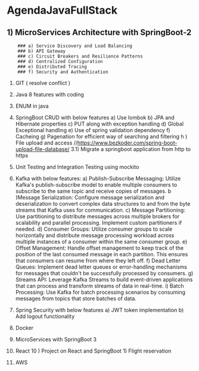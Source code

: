 # AgendaJavaFullStack

## 1) MicroServices Architecture with SpringBoot-2
        ### a) Service Discovery and Load Balancing
        ### b) API Gateway
        ### c) Circuit Breakers and Resilience Patterns
        ### d) Centralized Configuration
        ### e) Distributed Tracing
        ### f) Security and Authentication
 1) GIT ( resolve conflict )
 2) Java 8 features with coding
 3) ENUM in java
 3) SpringBoot CRUD with below features
        a) Use lombok
        b) JPA and Hibernate properties
        c) PUT along with exception handling
        d) Global Exceptional handling
        e) Use of spring validation dependency 
        f) Cacheing
        g) Pagenation for efficient way of searching and filtering
        h ) File upload and access //https://www.bezkoder.com/spring-boot-upload-file-database/
 3.1) Migrate a springboot application from http to https
 4) Unit Testing and Integration Testing using mockito
 5) Kafka with below features:
      a) Publish-Subscribe Messaging:
      Utilize Kafka's publish-subscribe model to enable multiple consumers to subscribe to the same topic and receive copies of messages.
      b )Message Serialization:
      Configure message serialization and deserialization to convert complex data structures to and from the byte streams that Kafka uses for communication.
      c) Message Partitioning:
      Use partitioning to distribute messages across multiple brokers for scalability and parallel processing. Implement custom partitioners if needed.
      d) Consumer Groups:
      Utilize consumer groups to scale horizontally and distribute message processing workload across multiple instances of a consumer within the same consumer group.
      e) Offset Management:
      Handle offset management to keep track of the position of the last consumed message in each partition. This ensures that consumers can resume from where they left off.
      f) Dead Letter Queues:
      Implement dead letter queues or error-handling mechanisms for messages that couldn't be successfully processed by consumers.
      g) Streams API:
      Leverage Kafka Streams to build event-driven applications that can process and transform streams of data in real-time.
      i) Batch Processing:
      Use Kafka for batch processing scenarios by consuming messages from topics that store batches of data.

 6) Spring Security with below features
        a) JWT token implementation
        b) Add logout functionality
 7) Docker
 8) MicroServices with SpringBoot 3

 9) React
 10 ) Project on React and SpringBoot
        1) Flight reservation 
 11) AWS
        
